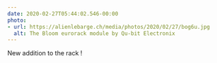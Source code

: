 ```yaml
---
date: 2020-02-27T05:44:02.546-00:00
photo:
- url: https://alienlebarge.ch/media/photos/2020/02/27/bog6u.jpg
  alt: The Bloom eurorack module by Qu-bit Electronix
---
```

New addition to the rack !
